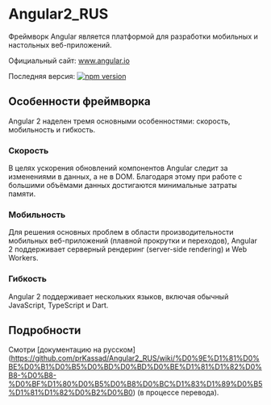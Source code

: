 # Angular2_RUS
Фреймворк Angular является платформой для разработки мобильных и настольных веб-приложений.

Официальный сайт: www.angular.io

Последняя версия: [![npm version](https://badge.fury.io/js/angular2.svg)](http://badge.fury.io/js/angular2)

## Особенности фреймворка
Angular 2 наделен тремя основными особенностями: скорость, мобильность и гибкость.
### Скорость
В целях ускорения обновлений компонентов Angular следит за изменениями в данных, а не в DOM. Благодаря этому при работе с большими объёмами данных достигаются минимальные затраты памяти.
### Мобильность
Для решения основных проблем в области производительности мобильных веб-приложений (плавной прокрутки и переходов), Angular 2 поддерживает серверный рендеринг (server-side rendering) и Web Workers.
### Гибкость
Angular 2 поддерживает нескольких языков, включая обычный JavaScript, TypeScript и Dart. 

## Подробности
Смотри [документацию на русском] (https://github.com/prKassad/Angular2_RUS/wiki/%D0%9E%D1%81%D0%BE%D0%B1%D0%B5%D0%BD%D0%BD%D0%BE%D1%81%D1%82%D0%B8-%D0%B8-%D0%BF%D1%80%D0%B5%D0%B8%D0%BC%D1%83%D1%89%D0%B5%D1%81%D1%82%D0%B2%D0%B0) (в процессе перевода). 

